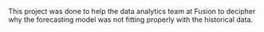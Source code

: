 This project was done to help the data analytics team at Fusion to decipher why the forecasting model was not fitting properly with the historical data.
